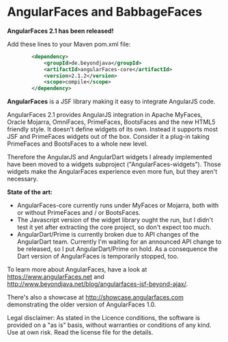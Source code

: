 AngularFaces and BabbageFaces
=============================

<b>AngularFaces 2.1 has been released!</b>

Add these lines to your Maven pom.xml file:
```XML
		<dependency>
			<groupId>de.beyondjava</groupId>
			<artifactId>angularFaces-core</artifactId>
			<version>2.1.2</version>
			<scope>compile</scope>
		</dependency>
```

<b>AngularFaces</b> is a JSF library making it easy to integrate AngularJS code.<br>

AngularFaces 2.1 provides AngularJS integration in Apache MyFaces, Oracle Mojarra, OmniFaces, PrimeFaces, BootsFaces and the new HTML5 friendly style. It doesn't define widgets of its own. Instead it 
supports most JSF and PrimeFaces widgets out of the box. Consider it a plug-in taking PrimeFaces and BootsFaces to a whole new level.

Therefore the AngularJS and AngularDart widgets I already implemented have been moved to a widgets subproject ("AngularFaces-widgets"). Those widgets make
the AngularFaces experience even more fun, but they aren't necessary.

<b>State of the art:</b>
<ul>
<li>AngularFaces-core currently runs under MyFaces or Mojarra, both with or without PrimeFaces and / or BootsFaces.</li>
<li>The Javascript version of the widget library ought the run, but I didn't test it yet after extracting the core project, so don't expect too much.</li>
<li>AngularDart/Prime is currently broken due to API changes of the AngularDart team. Currently I'm waiting for an announced API change to be released, so I put
AngularDart/Prime on hold. As a consequence the Dart version of AngularFaces is temporarily stopped, too.</li>
</ul>

To learn more about AngularFaces, have a look at https://www.angularFaces.net and http://www.beyondjava.net/blog/angularfaces-jsf-beyond-ajax/.

There's also a showcase at http://showcase.angularfaces.com demonstrating the older version of AngularFaces 1.0.

Legal disclaimer:
As stated in the Licence conditions, the software is provided on a "as is" basis, without warranties or conditions of any kind. Use at own risk. Read the license file for the details.

